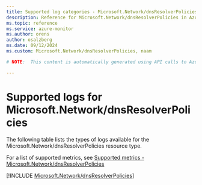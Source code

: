 ```yaml
---
title: Supported log categories - Microsoft.Network/dnsResolverPolicies
description: Reference for Microsoft.Network/dnsResolverPolicies in Azure Monitor Logs.
ms.topic: reference
ms.service: azure-monitor
ms.author: orens
author: osalzberg
ms.date: 09/12/2024
ms.custom: Microsoft.Network/dnsResolverPolicies, naam

# NOTE:  This content is automatically generated using API calls to Azure. Any edits made on these files will be overwritten in the next run of the script. 

---
```





# Supported logs for Microsoft.Network/dnsResolverPolicies  
The following table lists the types of logs available for the Microsoft.Network/dnsResolverPolicies resource type.
  
  
  
For a list of supported metrics, see [Supported metrics - Microsoft.Network/dnsResolverPolicies](../supported-metrics/microsoft-network-dnsresolverpolicies-metrics.md)  
  

  
[!INCLUDE [Microsoft.Network/dnsResolverPolicies](~/reusable-content/ce-skilling/azure/includes/azure-monitor/reference/logs/microsoft-network-dnsresolverpolicies-logs-include.md)]  
  

